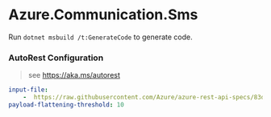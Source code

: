 # Azure.Communication.Sms

Run `dotnet msbuild /t:GenerateCode` to generate code.

### AutoRest Configuration
> see https://aka.ms/autorest

``` yaml
input-file:
    -  https://raw.githubusercontent.com/Azure/azure-rest-api-specs/83d782b99cb85a9b2f5ef22774584541dd0ff997/specification/communication/data-plane/Microsoft.CommunicationServicesSms/stable/2021-03-07/communicationservicessms.json
payload-flattening-threshold: 10
```
